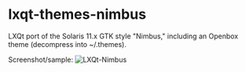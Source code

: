 # lxqt-themes-nimbus
LXQt port of the Solaris 11.x GTK style "Nimbus," including an Openbox theme (decompress into ~/.themes).

Screenshot/sample:
![LXQt-Nimbus](https://github.com/AzumaHazuki/lxqt-themes-nimbus/assets/67122280/d5ccd086-0fed-4432-901e-d233918ff5c1)
